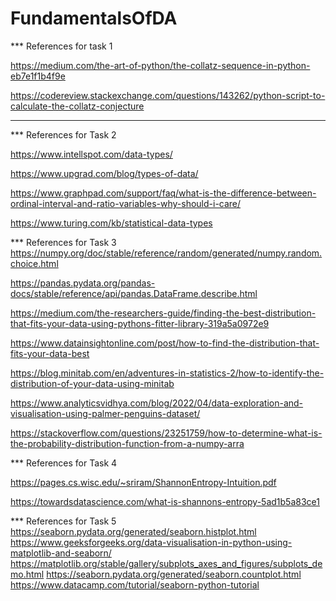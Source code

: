 # FundamentalsOfDA

*** References for task 1 

https://medium.com/the-art-of-python/the-collatz-sequence-in-python-eb7e1f1b4f9e

https://codereview.stackexchange.com/questions/143262/python-script-to-calculate-the-collatz-conjecture

***

*** References for Task 2

https://www.intellspot.com/data-types/

https://www.upgrad.com/blog/types-of-data/

https://www.graphpad.com/support/faq/what-is-the-difference-between-ordinal-interval-and-ratio-variables-why-should-i-care/

https://www.turing.com/kb/statistical-data-types




*** References for Task 3
https://numpy.org/doc/stable/reference/random/generated/numpy.random.choice.html

https://pandas.pydata.org/pandas-docs/stable/reference/api/pandas.DataFrame.describe.html

https://medium.com/the-researchers-guide/finding-the-best-distribution-that-fits-your-data-using-pythons-fitter-library-319a5a0972e9

https://www.datainsightonline.com/post/how-to-find-the-distribution-that-fits-your-data-best

https://blog.minitab.com/en/adventures-in-statistics-2/how-to-identify-the-distribution-of-your-data-using-minitab

https://www.analyticsvidhya.com/blog/2022/04/data-exploration-and-visualisation-using-palmer-penguins-dataset/

https://stackoverflow.com/questions/23251759/how-to-determine-what-is-the-probability-distribution-function-from-a-numpy-arra

*** References for Task 4

https://pages.cs.wisc.edu/~sriram/ShannonEntropy-Intuition.pdf

https://towardsdatascience.com/what-is-shannons-entropy-5ad1b5a83ce1

*** References for Task 5
https://seaborn.pydata.org/generated/seaborn.histplot.html
https://www.geeksforgeeks.org/data-visualisation-in-python-using-matplotlib-and-seaborn/
https://matplotlib.org/stable/gallery/subplots_axes_and_figures/subplots_demo.html
https://seaborn.pydata.org/generated/seaborn.countplot.html
https://www.datacamp.com/tutorial/seaborn-python-tutorial